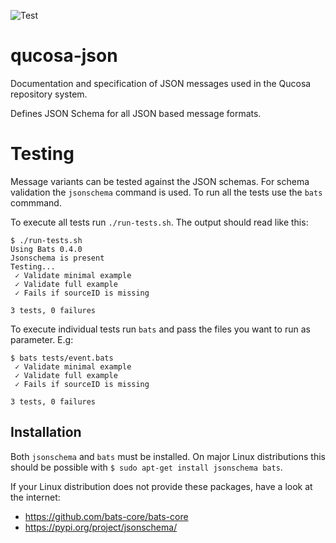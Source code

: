 ![Test](https://github.com/qucosa/qucosa-json/workflows/Test/badge.svg)

# qucosa-json
Documentation and specification of JSON messages used in the Qucosa repository system.

Defines JSON Schema for all JSON based message formats.

# Testing

Message variants can be tested against the JSON schemas. For schema validation the `jsonschema` command is used. To run all the tests use the `bats` commmand.

To execute all tests run `./run-tests.sh`. The output should read like this:
```
$ ./run-tests.sh 
Using Bats 0.4.0
Jsonschema is present
Testing...
 ✓ Validate minimal example
 ✓ Validate full example
 ✓ Fails if sourceID is missing

3 tests, 0 failures
```

To execute individual tests run `bats` and pass the files you want to run as parameter. E.g:
```
$ bats tests/event.bats
 ✓ Validate minimal example
 ✓ Validate full example
 ✓ Fails if sourceID is missing

3 tests, 0 failures
```

## Installation

Both `jsonschema` and `bats` must be installed. On major Linux distributions this should be possible with
`$ sudo apt-get install jsonschema bats`.

If your Linux distribution does not provide these packages, have a look at the internet:
* https://github.com/bats-core/bats-core
* https://pypi.org/project/jsonschema/